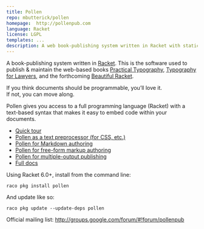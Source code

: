 ```yaml
---
title: Pollen
repo: mbutterick/pollen
homepage:  http://pollenpub.com
language: Racket
license: LGPL
templates: ...
description: A web book-publishing system written in Racket with static html as default output target.
---
```


A book-publishing system written in [Racket](http://racket-lang.org). This is the software used to publish & maintain the web-based books [Practical Typography](http://practicaltypography.com), [Typography for Lawyers](http://typographyforlawyers.com), and the forthcoming [Beautiful Racket](http://beautifulracket.com).

If you think documents should be programmable, you’ll love it.  
If not, you can move along.

Pollen gives you access to a full programming language (Racket) with a text-based syntax that makes it easy to embed code within your documents.

* [Quick tour](http://pkg-build.racket-lang.org/doc/pollen/quick-tour.html)
* [Pollen as a text preprocessor (for CSS, etc.)](http://pkg-build.racket-lang.org/doc/pollen/first-tutorial.html)
* [Pollen for Markdown authoring](http://pkg-build.racket-lang.org/doc/pollen/second-tutorial.html)
* [Pollen for free-form markup authoring](http://pkg-build.racket-lang.org/doc/pollen/third-tutorial.html)
* [Pollen for multiple-output publishing](http://pkg-build.racket-lang.org/doc/pollen/fourth-tutorial.html)
* [Full docs](http://pkg-build.racket-lang.org/doc/pollen)


Using Racket 6.0+, install from the command line:

    raco pkg install pollen
    
And update like so:

    raco pkg update --update-deps pollen
    
Official mailing list: http://groups.google.com/forum/#!forum/pollenpub
